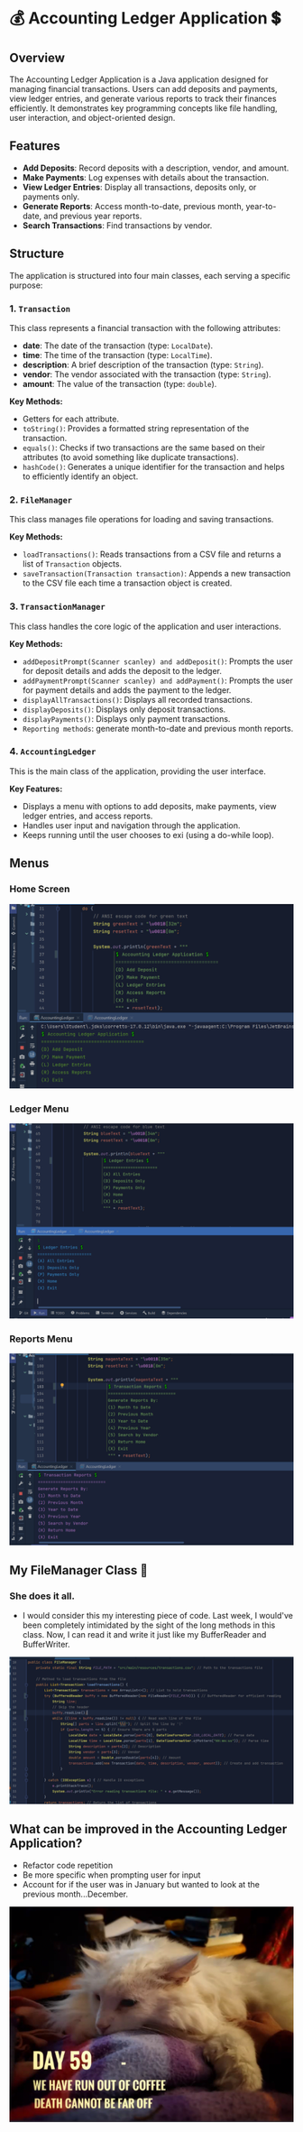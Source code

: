 # 💰 Accounting Ledger Application 💲

## Overview

The Accounting Ledger Application is a Java application designed for managing financial transactions. Users can add deposits and payments, view ledger entries, and generate various reports to track their finances efficiently. It demonstrates key programming concepts like file handling, user interaction, and object-oriented design.

## Features

- **Add Deposits**: Record deposits with a description, vendor, and amount.
- **Make Payments**: Log expenses with details about the transaction.
- **View Ledger Entries**: Display all transactions, deposits only, or payments only.
- **Generate Reports**: Access month-to-date, previous month, year-to-date, and previous year reports.
- **Search Transactions**: Find transactions by vendor.


## Structure
The application is structured into four main classes, each serving a specific purpose:

### 1. `Transaction`
This class represents a financial transaction with the following attributes:
- **date**: The date of the transaction (type: `LocalDate`).
- **time**: The time of the transaction (type: `LocalTime`).
- **description**: A brief description of the transaction (type: `String`).
- **vendor**: The vendor associated with the transaction (type: `String`).
- **amount**: The value of the transaction (type: `double`).

**Key Methods:**
- Getters for each attribute.
- `toString()`: Provides a formatted string representation of the transaction.
- `equals()`: Checks if two transactions are the same based on their attributes (to avoid something like duplicate transactions).
- `hashCode()`: Generates a unique identifier for the transaction and helps to efficiently identify an object.

### 2. `FileManager`
This class manages file operations for loading and saving transactions.

**Key Methods:**
- `loadTransactions()`: Reads transactions from a CSV file and returns a list of `Transaction` objects.
- `saveTransaction(Transaction transaction)`: Appends a new transaction to the CSV file each time a transaction object is created.

### 3. `TransactionManager`
This class handles the core logic of the application and user interactions.

**Key Methods:**
- `addDepositPrompt(Scanner scanley) and addDeposit()`: Prompts the user for deposit details and adds the deposit to the ledger.
- `addPaymentPrompt(Scanner scanley) and addPayment()`: Prompts the user for payment details and adds the payment to the ledger.
- `displayAllTransactions()`: Displays all recorded transactions.
- `displayDeposits()`: Displays only deposit transactions.
- `displayPayments()`: Displays only payment transactions.
- `Reporting methods`: generate month-to-date and previous month reports.

### 4. `AccountingLedger`
This is the main class of the application, providing the user interface.

**Key Features:**
- Displays a menu with options to add deposits, make payments, view ledger entries, and access reports.
- Handles user input and navigation through the application.
- Keeps running until the user chooses to exi (using a do-while loop).

## Menus

### Home Screen
![Accounting Ledger Application](images/Home.png)

### Ledger Menu
![Ledger Entries](images/LedgerScreen.png)

### Reports Menu
![Transaction Reports](images/ReportScreen.png)


## My FileManager Class 💖

### She does it all.
- I would consider this my interesting piece of code. Last week, I would've been completely intimidated by the sight of the long methods in this class. Now, I can read it and write it just like my BufferReader and BufferWriter.

![FileManager Class](images/FileManager.png)

## What can be improved in the Accounting Ledger Application?

- Refactor code repetition
- Be more specific when prompting user for input
- Account for if the user was in January but wanted to look at the previous month...December.

![Bai-Bai](images/tiredbaibai.png)